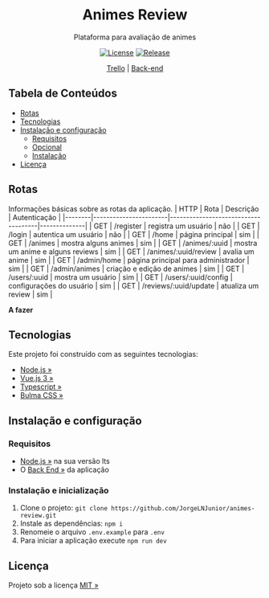 <div align="center" id="short-description">

<h1>Animes Review</h1>

Plataforma para avaliação de animes

</div>

<div align="center" id="badges">

[![License](https://img.shields.io/github/license/JorgeLNJunior/animes-review)](https://github.com/JorgeLNJunior/animes-review/blob/master/LICENSE.md)
[![Release](https://img.shields.io/github/v/release/JorgeLNJunior/animes-review?color=lgreen)](https://github.com/JorgeLNJunior/animes-review/releases)

</div>

<div align="center">

[Trello](https://trello.com/b/o7iD52J4/animes-review) |
[Back-end](https://github.com/JorgeLNJunior/animes-review-api)

</div>

## Tabela de Conteúdos
* [Rotas](https://github.com/JorgeLNJunior/animes-review#rotas)
* [Tecnologias](https://github.com/JorgeLNJunior/animes-review#tecnologias)
* [Instalação e configuração](https://github.com/JorgeLNJunior/animes-review#instala%C3%A7%C3%A3o-e-configura%C3%A7%C3%A3o)
  * [Requisitos](https://github.com/JorgeLNJunior/animes-review#requisitos)
  * [Opcional](https://github.com/JorgeLNJunior/animes-review#requisitos)
  * [Instalação](https://github.com/JorgeLNJunior/animes-review#instala%C3%A7%C3%A3o)
* [Licença](https://github.com/JorgeLNJunior/animes-review#licen%C3%A7a)

## Rotas

Informações básicas sobre as rotas da aplicação.
| HTTP   | Rota                  | Descrição                           | Autenticação |
|--------|-----------------------|-------------------------------------|--------------|
| GET    | /register             | registra um usuário                 | não          |
| GET    | /login                | autentica um usuário                | não          |
| GET    | /home                 | página principal                    | sim          |
| GET    | /animes               | mostra alguns animes                | sim          |
| GET    | /animes/:uuid         | mostra um anime e alguns reviews    | sim          |
| GET    | /animes/:uuid/review  | avalia um anime                     | sim          |
| GET    | /admin/home           | página principal para administrador | sim          |
| GET    | /admin/animes         | criação e edição de animes          | sim          |
| GET    | /users/:uuid          | mostra um usuário                   | sim          |
| GET    | /users/:uuid/config   | configurações do usuário            | sim          |
| GET    | /reviews/:uuid/update | atualiza um review                  | sim          |

**A fazer**

## Tecnologias
Este projeto foi construído com as seguintes tecnologias:
- [Node.js »](https://nodejs.org)
- [Vue.js 3 »](https://v3.vuejs.org/)
- [Typescript »](https://www.typescriptlang.org)
- [Bulma CSS »](https://www.bulma.io)

## Instalação e configuração
### Requisitos
  - [Node.js »](https://nodejs.org/en/download) na sua versão lts
  - O [Back End »](https://github.com/JorgeLNJunior/animes-review-api) da aplicação

### Instalação e inicialização
  1. Clone o projeto: `git clone https://github.com/JorgeLNJunior/animes-review.git`
  2. Instale as dependências: `npm i`
  3. Renomeie o arquivo `.env.example` para `.env`
  4. Para iniciar a aplicação execute `npm run dev`

## Licença
Projeto sob a licença [MIT »](https://github.com/JorgeLNJunior/animes-review/blob/master/LICENSE.md)
